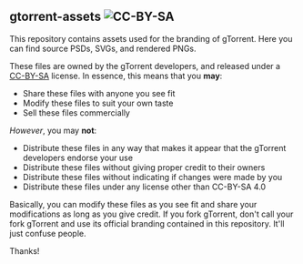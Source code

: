 gtorrent-assets ![CC-BY-SA](https://i.creativecommons.org/l/by-sa/4.0/80x15.png)
--

This repository contains assets used for the branding of gTorrent. Here you can find source PSDs, SVGs, and rendered PNGs.

These files are owned by the gTorrent developers, and released under a [CC-BY-SA](https://creativecommons.org/licenses/by-sa/4.0/) license. In essence, this means that you **may**:
- Share these files with anyone you see fit
- Modify these files to suit your own taste
- Sell these files commercially

*However*, you may **not**:
- Distribute these files in any way that makes it appear that the gTorrent developers endorse your use
- Distribute these files without giving proper credit to their owners
- Distribute these files without indicating if changes were made by you
- Distribute these files under any license other than CC-BY-SA 4.0

Basically, you can modify these files as you see fit and share your modifications as long as you give credit. If you fork gTorrent, don't call your fork gTorrent and use its official branding contained in this repository. It'll just confuse people.

Thanks!
